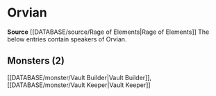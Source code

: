 ﻿---
id: '120'
name: Orvian
rarity: Rare
source: '[[DATABASE/source/Rage of Elements|Rage of Elements]]'
trait:
- '[[DATABASE/trait/Rare|Rare]]'
type: Language

---
# Orvian

**Source** [[DATABASE/source/Rage of Elements|Rage of Elements]]
The below entries contain speakers of Orvian.

## Monsters (2)

[[DATABASE/monster/Vault Builder|Vault Builder]], [[DATABASE/monster/Vault Keeper|Vault Keeper]]